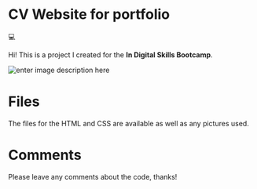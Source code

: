 # CV Website for portfolio

:computer:

Hi! This is a project I created for the  **In Digital Skills Bootcamp**. 

![enter image description here](https://cdn.pixabay.com/photo/2017/10/31/00/23/portfolio-2903909_960_720.png)

# Files

The files for the HTML and CSS are available as well as any pictures used.

# Comments

Please leave any comments about the code, thanks!
